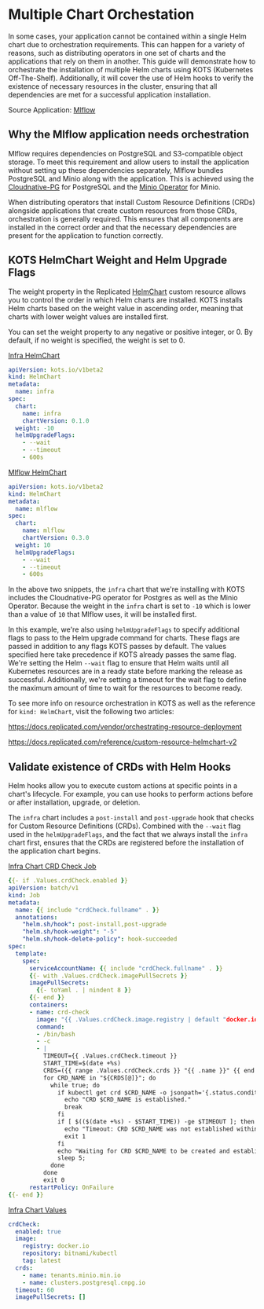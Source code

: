# Multiple Chart Orchestation

In some cases, your application cannot be contained within a single Helm chart due to orchestration requirements. This can happen for a variety of reasons, such as distributing operators in one set of charts and the applications that rely on them in another. This guide will demonstrate how to orchestrate the installation of multiple Helm charts using KOTS (Kubernetes Off-The-Shelf). Additionally, it will cover the use of Helm hooks to verify the existence of necessary resources in the cluster, ensuring that all dependencies are met for a successful application installation.

Source Application: [Mlflow](https://github.com/replicatedhq/platform-examples/blob/main/applications/mlflow)

## Why the Mlflow application needs orchestration

Mlflow requires dependencies on PostgreSQL and S3-compatible object storage. To meet this requirement and allow users to install the application without setting up these dependencies separately, Mlflow bundles PostgreSQL and Minio along with the application. This is achieved using the [Cloudnative-PG](https://github.com/cloudnative-pg/cloudnative-pg) for PostgreSQL and the [Minio Operator](https://github.com/minio/operator/tree/master) for Minio.

When distributing operators that install Custom Resource Definitions (CRDs) alongside applications that create custom resources from those CRDs, orchestration is generally required. This ensures that all components are installed in the correct order and that the necessary dependencies are present for the application to function correctly.

## KOTS HelmChart Weight and Helm Upgrade Flags

The weight property in the Replicated [HelmChart](https://docs.replicated.com/reference/custom-resource-helmchart-v2) custom resource allows you to control the order in which Helm charts are installed. KOTS installs Helm charts based on the weight value in ascending order, meaning that charts with lower weight values are installed first.

You can set the weight property to any negative or positive integer, or 0. By default, if no weight is specified, the weight is set to 0.

[Infra HelmChart](https://github.com/replicatedhq/platform-examples/blob/main/applications/mlflow/kots/infra-chart.yaml)
```yaml
apiVersion: kots.io/v1beta2
kind: HelmChart
metadata:
  name: infra
spec:
  chart:
    name: infra
    chartVersion: 0.1.0
  weight: -10
  helmUpgradeFlags:
    - --wait
    - --timeout
    - 600s
```

[Mlflow HelmChart](https://github.com/replicatedhq/platform-examples/blob/main/applications/mlflow/kots/mlflow-chart.yaml)
```yaml
apiVersion: kots.io/v1beta2
kind: HelmChart
metadata:
  name: mlflow
spec:
  chart:
    name: mlflow
    chartVersion: 0.3.0
  weight: 10
  helmUpgradeFlags:
    - --wait
    - --timeout
    - 600s
```

In the above two snippets, the `infra` chart that we're installing with KOTS includes the Cloudnative-PG operator for Postgres as well as the Minio Operator. Because the weight in the `infra` chart is set to `-10` which is lower than a value of `10` that Mlflow uses, it will be installed first.

In this example, we're also using `helmUpgradeFlags` to specify additional flags to pass to the Helm upgrade command for charts. These flags are passed in addition to any flags KOTS passes by default. The values specified here take precedence if KOTS already passes the same flag. We're setting the Helm `--wait` flag to ensure that Helm waits until all Kubernetes resources are in a ready state before marking the release as successful. Additionally, we're setting a timeout for the wait flag to define the maximum amount of time to wait for the resources to become ready.

To see more info on resource orchestration in KOTS as well as the reference for `kind: HelmChart`, visit the following two articles:

https://docs.replicated.com/vendor/orchestrating-resource-deployment

https://docs.replicated.com/reference/custom-resource-helmchart-v2

## Validate existence of CRDs with Helm Hooks

Helm hooks allow you to execute custom actions at specific points in a chart's lifecycle. For example, you can use hooks to perform actions before or after installation, upgrade, or deletion.

The `infra` chart includes a `post-install` and `post-upgrade` hook that checks for Custom Resource Definitions (CRDs). Combined with the `--wait` flag used in the `helmUpgradeFlags`, and the fact that we always install the `infra` chart first, ensures that the CRDs are registered before the installation of the application chart begins.

[Infra Chart CRD Check Job](https://github.com/replicatedhq/platform-examples/blob/main/applications/mlflow/chart/infra/templates/crd-check-job.yaml)
```yaml
{{- if .Values.crdCheck.enabled }}
apiVersion: batch/v1
kind: Job
metadata:
  name: {{ include "crdCheck.fullname" . }}
  annotations:
    "helm.sh/hook": post-install,post-upgrade
    "helm.sh/hook-weight": "-5"
    "helm.sh/hook-delete-policy": hook-succeeded
spec:
  template:
    spec:
      serviceAccountName: {{ include "crdCheck.fullname" . }}
      {{- with .Values.crdCheck.imagePullSecrets }}
      imagePullSecrets:
        {{- toYaml . | nindent 8 }}
      {{- end }}
      containers:
      - name: crd-check
        image: "{{ .Values.crdCheck.image.registry | default "docker.io" }}/{{ .Values.crdCheck.image.repository }}:{{ .Values.crdCheck.image.tag | default (printf "v%s" .Chart.AppVersion) }}"
        command:
        - /bin/bash
        - -c
        - |
          TIMEOUT={{ .Values.crdCheck.timeout }}
          START_TIME=$(date +%s)
          CRDS=({{ range .Values.crdCheck.crds }} "{{ .name }}" {{ end }})
          for CRD_NAME in "${CRDS[@]}"; do
            while true; do
              if kubectl get crd $CRD_NAME -o jsonpath='{.status.conditions[?(@.type=="Established")].status}' | grep -q "True"; then
                echo "CRD $CRD_NAME is established."
                break
              fi
              if [ $(($(date +%s) - $START_TIME)) -ge $TIMEOUT ]; then
                echo "Timeout: CRD $CRD_NAME was not established within $TIMEOUT seconds."
                exit 1
              fi
              echo "Waiting for CRD $CRD_NAME to be created and established...";
              sleep 5;
            done
          done
          exit 0
      restartPolicy: OnFailure
{{- end }}
```

[Infra Chart Values](https://github.com/replicatedhq/platform-examples/blob/main/applications/mlflow/chart/infra/values.yaml)
```yaml
crdCheck:
  enabled: true
  image:
    registry: docker.io
    repository: bitnami/kubectl
    tag: latest
  crds:
    - name: tenants.minio.min.io
    - name: clusters.postgresql.cnpg.io
  timeout: 60
  imagePullSecrets: []
```
